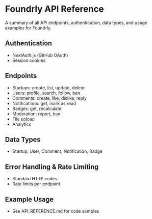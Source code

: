 # Foundrly API Reference

A summary of all API endpoints, authentication, data types, and usage examples for Foundrly.

## Authentication
- NextAuth.js (GitHub OAuth)
- Session cookies

## Endpoints
- Startups: create, list, update, delete
- Users: profile, search, follow, ban
- Comments: create, like, dislike, reply
- Notifications: get, mark as read
- Badges: get, recalculate
- Moderation: report, ban
- File upload
- Analytics

## Data Types
- Startup, User, Comment, Notification, Badge

## Error Handling & Rate Limiting
- Standard HTTP codes
- Rate limits per endpoint

## Example Usage
- See API_REFERENCE.md for code samples
